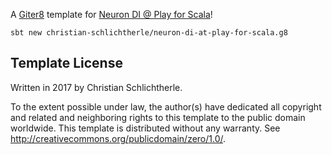 A [Giter8][g8] template for [Neuron DI @ Play for Scala](https://github.com/christian-schlichtherle/neuron-di/wiki/NeuronDIAtPlayForScalaTutorial)!

    sbt new christian-schlichtherle/neuron-di-at-play-for-scala.g8

## Template License

Written in 2017 by Christian Schlichtherle.

To the extent possible under law, the author(s) have dedicated all copyright and related
and neighboring rights to this template to the public domain worldwide.
This template is distributed without any warranty. See <http://creativecommons.org/publicdomain/zero/1.0/>.

[g8]: http://www.foundweekends.org/giter8/
